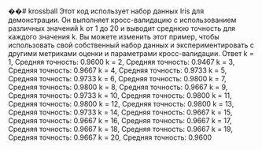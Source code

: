 ��#   k r o s s b a l l 
Этот код использует набор данных Iris для демонстрации. Он выполняет кросс-валидацию с использованием различных значений k от 1 до 20 и выводит среднюю точность для каждого значения k. Вы можете изменить этот пример, чтобы использовать свой собственный набор данных и экспериментировать с другими метриками оценки и параметрами кросс-валидации.
Ответ
k = 1, Средняя точность: 0.9600
k = 2, Средняя точность: 0.9467
k = 3, Средняя точность: 0.9667
k = 4, Средняя точность: 0.9733
k = 5, Средняя точность: 0.9733
k = 6, Средняя точность: 0.9800
k = 7, Средняя точность: 0.9800
k = 8, Средняя точность: 0.9667
k = 9, Средняя точность: 0.9733
k = 10, Средняя точность: 0.9800
k = 11, Средняя точность: 0.9800
k = 12, Средняя точность: 0.9800
k = 13, Средняя точность: 0.9733
k = 14, Средняя точность: 0.9667
k = 15, Средняя точность: 0.9667
k = 16, Средняя точность: 0.9667
k = 17, Средняя точность: 0.9667
k = 18, Средняя точность: 0.9667
k = 19, Средняя точность: 0.9667
k = 20, Средняя точность: 0.9600

 
 
